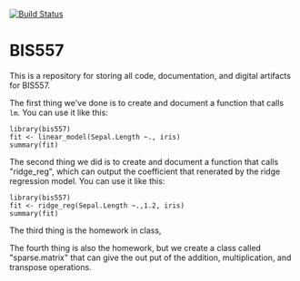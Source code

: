 [![Build Status](https://travis-ci.org/jbxjbx/bis557.svg?branch=master)](https://travis-ci.org/jbxjbx/bis557)

BIS557
===
  
  This is a repository for storing all code, documentation, and digital 
artifacts for BIS557.

The first thing we've done is to create and document a function that
calls `lm`. You can use it like this:

```{R}
library(bis557)
fit <- linear_model(Sepal.Length ~., iris)
summary(fit)
```
The second thing we did is to create and document a function that calls "ridge_reg", which can output the coefficient that renerated by the ridge regression model. You can use it like this:

```{R}
library(bis557)
fit <- ridge_reg(Sepal.Length ~.,1.2, iris)
summary(fit)
```
The third thing is the homework in class, 

The fourth thing is also the homework, but we create a class called "sparse.matrix" that can give the out
put of the addition, multiplication, and transpose operations. 